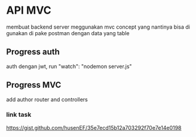 # API MVC
membuat backend server meggunakan mvc concept yang nantinya bisa di gunakan di pake postman dengan data yang table

## Progress auth
auth dengan jwt, run "watch": "nodemon server.js"

## Progress MVC
add author router and controllers

### link task
https://gist.github.com/husenEF/35e7ecd15b12a703292f70e7e14e0198

